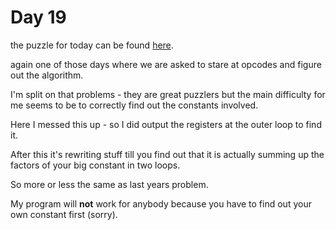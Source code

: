 # Day 19

the puzzle for today can be found [here](https://adventofcode.com/2018/day/19).

again one of those days where we are asked to stare at opcodes and figure out the algorithm.

I'm split on that problems - they are great puzzlers but the main difficulty for me seems to be to
correctly find out the constants involved.

Here I messed this up - so I did output the registers at the outer loop to find it.

After this it's rewriting stuff till you find out that it is actually summing up the
factors of your big constant in two loops.

So more or less the same as last years problem.

My program will **not** work for anybody because you have to find out your own constant first (sorry).
